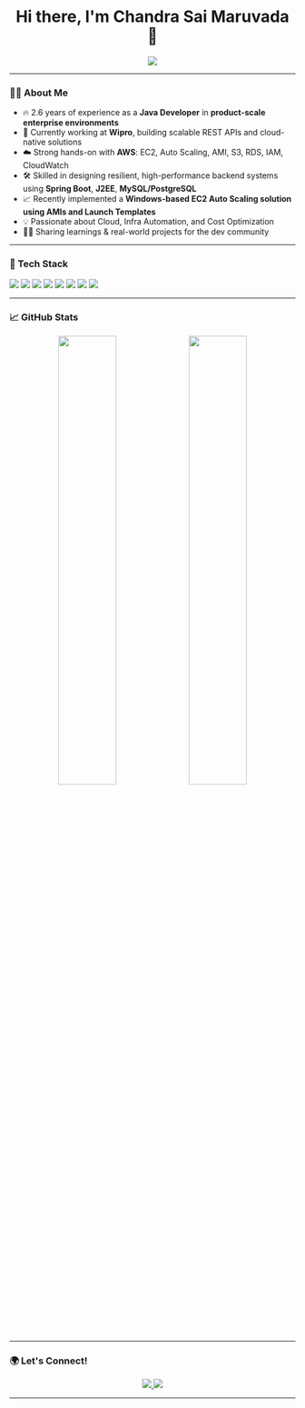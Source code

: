 <h1 align="center">Hi there, I'm Chandra Sai Maruvada 👋</h1>

<p align="center">
  <img src="https://readme-typing-svg.herokuapp.com?color=00AEEF&lines=Software+Developer;Cloud+Enthusiast;Spring+Boot+%7C+AWS+%7C+PostgreSQL+;Open+to+Product-Based+Opportunities"/>
</p>

---

### 👨‍💻 About Me

- 🔥 2.6 years of experience as a **Java Developer** in **product-scale enterprise environments**
- 💼 Currently working at **Wipro**, building scalable REST APIs and cloud-native solutions
- ☁️ Strong hands-on with **AWS**: EC2, Auto Scaling, AMI, S3, RDS, IAM, CloudWatch
- 🛠 Skilled in designing resilient, high-performance backend systems using **Spring Boot**, **J2EE**, **MySQL/PostgreSQL**
- 📈 Recently implemented a **Windows-based EC2 Auto Scaling solution using AMIs and Launch Templates**
- 💡 Passionate about Cloud, Infra Automation, and Cost Optimization
- 👨‍🏫 Sharing learnings & real-world projects for the dev community

---

### 🧰 Tech Stack

<p>
  <img src="https://img.shields.io/badge/Java-007396?style=for-the-badge&logo=java&logoColor=white"/>
  <img src="https://img.shields.io/badge/Spring_Boot-6DB33F?style=for-the-badge&logo=spring-boot&logoColor=white"/>
  <img src="https://img.shields.io/badge/AWS-232F3E?style=for-the-badge&logo=amazon-aws&logoColor=white"/>
  <img src="https://img.shields.io/badge/MySQL-4479A1?style=for-the-badge&logo=mysql&logoColor=white"/>
  <img src="https://img.shields.io/badge/PostgreSQL-4169E1?style=for-the-badge&logo=postgresql&logoColor=white"/>
  <img src="https://img.shields.io/badge/Git-F05032?style=for-the-badge&logo=git&logoColor=white"/>
  <img src="https://img.shields.io/badge/PowerBI-F2C811?style=for-the-badge&logo=powerbi&logoColor=black"/>
  <img src="https://img.shields.io/badge/Angular-DD0031?style=for-the-badge&logo=angular&logoColor=white"/>
</p>

---

### 📈 GitHub Stats

<p align="center">
  <img src="https://github-readme-stats.vercel.app/api?username=ChandraSaiMaruvada&show_icons=true&theme=radical" width="45%"/>
  <img src="https://github-readme-streak-stats.herokuapp.com/?user=ChandraSaiMaruvada&theme=radical" width="45%"/>
</p>

---

### 🌍 Let's Connect!

<p align="center">
  <a href="https://linkedin.com/in/chandrasai256">
    <img src="https://img.shields.io/badge/LinkedIn-blue?style=for-the-badge&logo=linkedin&logoColor=white"/>
  </a>
  <a href="mailto:chandrasaimaruvada@gmail.com">
    <img src="https://img.shields.io/badge/Gmail-D14836?style=for-the-badge&logo=gmail&logoColor=white"/>
  </a>
</p>

---


